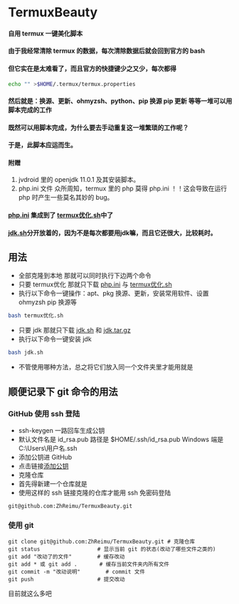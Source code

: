 # TermuxBeauty
#### 自用 termux 一键美化脚本
#### 由于我经常清除 termux 的数据，每次清除数据后就会回到官方的 bash 
#### 但它实在是太难看了，而且官方的快捷键少之又少，每次都得 
``` bash 
echo "" >$HOME/.termux/termux.properties
```
#### 然后就是：换源、更新、ohmyzsh、python、pip 换源 pip 更新 等等一堆可以用脚本完成的工作
#### 既然可以用脚本完成，为什么要去手动重复这一堆繁琐的工作呢？
#### 于是，此脚本应运而生。
#### 附赠
1. jvdroid 里的 openjdk 11.0.1 及其安装脚本。
2. php.ini 文件 众所周知，termux 里的 php 莫得 php.ini ！！这会导致在运行 php 时产生一些莫名其妙的 bug。
#### [php.ini](https://github.com/ZhReimu/TermuxBeauty/blob/main/php.ini) 集成到了  [termux优化.sh](https://github.com/ZhReimu/TermuxBeauty/blob/main/termux%E4%BC%98%E5%8C%96.sh)中了
#### [jdk.sh](https://github.com/ZhReimu/TermuxBeauty/blob/main/jdk.sh)分开放着的，因为不是每次都要用jdk嘛，而且它还很大，比较耗时。
## 用法
- 全部克隆到本地 那就可以同时执行下边两个命令
- 只要 termux优化 那就只下载 [php.ini](https://github.com/ZhReimu/TermuxBeauty/blob/main/php.ini) 与 [termux优化.sh](https://github.com/ZhReimu/TermuxBeauty/blob/main/termux%E4%BC%98%E5%8C%96.sh)
- 执行以下命令一键操作：apt、pkg 换源、更新，安装常用软件、设置 ohmyzsh pip 换源等
```bash
bash termux优化.sh
```
- 只要 jdk 那就只下载 [jdk.sh](https://github.com/ZhReimu/TermuxBeauty/blob/main/jdk.sh) 和 [jdk.tar.gz](https://github.com/ZhReimu/TermuxBeauty/blob/main/jdk.tar.gz)
- 执行以下命令一键安装 jdk
```bash
bash jdk.sh
```
- 不管使用哪种方法，总之将它们放入同一个文件夹里才能用就是
## 顺便记录下 git 命令的用法
### GitHub 使用 ssh 登陆
- ssh-keygen 一路回车生成公钥
- 默认文件名是 id_rsa.pub 路径是 $HOME/.ssh/id_rsa.pub Windows 端是 C:\Users\用户名\.ssh
- 添加公钥进 GitHub
- 点击链接[添加公钥](https://github.com/settings/keys)
- 克隆仓库
- 首先得新建一个仓库就是
- 使用这样的 ssh 链接克隆的仓库才能用 ssh 免密码登陆
```
git@github.com:ZhReimu/TermuxBeauty.git
```
### 使用 git
```
git clone git@github.com:ZhReimu/TermuxBeauty.git # 克隆仓库
git status 					# 显示当前 git 的状态(改动了哪些文件之类的)
git add "改动了的文件" 		# 缓存改动
git add * 或 git add . 		# 缓存当前文件夹内所有文件
git commit -m "改动说明"		# commit 文件
git push 					# 提交改动
```
目前就这么多吧
